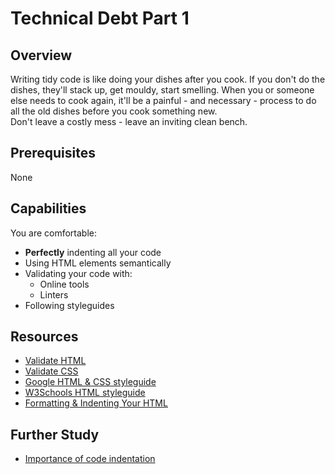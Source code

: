 # Technical Debt Part 1

## Overview
Writing tidy code is like doing your dishes after you cook. If you don't do the dishes, they'll stack up, get mouldy, start smelling. When you or someone else needs to cook again, it'll be a painful - and necessary - process to do all the old dishes before you cook something new.  
Don't leave a costly mess - leave an inviting clean bench.

## Prerequisites
None

## Capabilities
You are comfortable:

- **Perfectly** indenting all your code
- Using HTML elements semantically
- Validating your code with:
  - Online tools
  - Linters
- Following styleguides

## Resources

- [Validate HTML](resources/html-validation-TUTORIAL)
- [Validate CSS]()
- [Google HTML & CSS styleguide](resources/html-css-google-styleguide-ARTICLE)
- [W3Schools HTML styleguide](resources/html-w3schools-styleguide-ARTICLE)
- [Formatting & Indenting Your HTML](resources/html-formatting-ARTICLE)

## Further Study

- [Importance of code indentation](http://mrbool.com/importance-of-code-indentation/29079)

